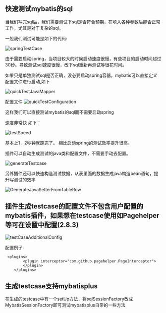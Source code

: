## 快速测试mybatis的sql

当我们写完sql后，我们需要测试下sql是否符合预期，在填入各种参数后能否正常工作，尤其是对于复杂的sql。

一般我们测试可能是如下的代码:

![springTestCase](https://gejun123456.coding.net/p/MyBatisCodeHelper-Pro/d/MyBatisCodeHelper-Pro/git/raw/master/screenshots/springtestCase.gif)

由于需要启动spring，当项目较大的时候启动速度很慢，有些项目的启动时间超过30秒。导致测试sql速度很慢，改下sql重新再测试等很花时间。


如果只是单独测试sql是否正确，没必要启动spring容器，mybatis可以直接定义配置文件进行启动,如下

![quickTestJavaMapper](https://gejun123456.coding.net/p/MyBatisCodeHelper-Pro/d/MyBatisCodeHelper-Pro/git/raw/master/screenshots/quickTestJavaMapper.png)

配置文件
![quickTestConfiguration](https://gejun123456.coding.net/p/MyBatisCodeHelper-Pro/d/MyBatisCodeHelper-Pro/git/raw/master/screenshots/quickTestConfiguration.png)

这样我们可以直接测试mybatis的sql而不需要启动spring

速度非常快 如下：

![testSpeed](https://gejun123456.coding.net/p/MyBatisCodeHelper-Pro/d/MyBatisCodeHelper-Pro/git/raw/master/screenshots/quickTestNoSpring.gif)

基本上1，2秒钟就跑完了。 相比启动spring的测试效率提升很高。

插件可以自动生成测试的java类和配置文件，不需要手动去配置。

![generateTestcase](https://gejun123456.coding.net/p/MyBatisCodeHelper-Pro/d/MyBatisCodeHelper-Pro/git/raw/master/screenshots/autoGenerateTestCase.gif)


另外插件还可以快速构造测试数据，从表里面的数据生成java构造bean语句，提升写测试的效率

![GenerateJavaSetterFromTableRow](https://gejun123456.coding.net/p/MyBatisCodeHelper-Pro/d/MyBatisCodeHelper-Pro/git/raw/master/screenshots/GenerateJavaSetterFromTableRow.gif)


## 插件生成testcase的配置文件不包含用户配置的mybatis插件，如果想在testcase使用如Pagehelper等可在设置中配置(2.8.3)

![testCaseAdditionalConfig](https://gejun123456.coding.net/p/MyBatisCodeHelper-Pro/d/MyBatisCodeHelper-Pro/git/raw/master/screenshots/testCaseAdditionalConfig.png)

配置例子:
```
 <plugins>
        <plugin interceptor="com.github.pagehelper.PageInterceptor">
        </plugin>
    </plugins>
```

## 生成testcase支持mybatisplus

在生成的testcase中有一个setUp方法，将sqlSessionFactory改成MybatisSessionFactory即可测试mybatisplus自带的一些方法







